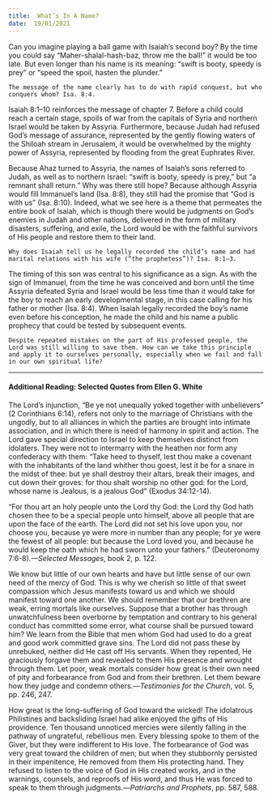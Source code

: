 ```yaml
---
title:  What’s In A Name? 
date:  19/01/2021
---
```


Can you imagine playing a ball game with Isaiah’s second boy? By the time you could say “Maher-shalal-hash-baz, throw me the ball!” it would be too late. But even longer than his name is its meaning: “swift is booty, speedy is prey” or “speed the spoil, hasten the plunder.”

`The message of the name clearly has to do with rapid conquest, but who conquers whom? Isa. 8:4.`

Isaiah 8:1–10 reinforces the message of chapter 7. Before a child could reach a certain stage, spoils of war from the capitals of Syria and northern Israel would be taken by Assyria. Furthermore, because Judah had refused God’s message of assurance, represented by the gently flowing waters of the Shiloah stream in Jerusalem, it would be overwhelmed by the mighty power of Assyria, represented by flooding from the great Euphrates River.

Because Ahaz turned to Assyria, the names of Isaiah’s sons referred to Judah, as well as to northern Israel: “swift is booty, speedy is prey,” but “a remnant shall return.” Why was there still hope? Because although Assyria would fill Immanuel’s land (Isa. 8:8), they still had the promise that “God is with us” (Isa. 8:10). Indeed, what we see here is a theme that permeates the entire book of Isaiah, which is though there would be judgments on God’s enemies in Judah and other nations, delivered in the form of military disasters, suffering, and exile, the Lord would be with the faithful survivors of His people and restore them to their land.

`Why does Isaiah tell us he legally recorded the child’s name and had marital relations with his wife (“the prophetess”)? Isa. 8:1–3.`

The timing of this son was central to his significance as a sign. As with the sign of Immanuel, from the time he was conceived and born until the time Assyria defeated Syria and Israel would be less time than it would take for the boy to reach an early developmental stage, in this case calling for his father or mother (Isa. 8:4). When Isaiah legally recorded the boy’s name even before his conception, he made the child and his name a public prophecy that could be tested by subsequent events.

`Despite repeated mistakes on the part of His professed people, the Lord was still willing to save them. How can we take this principle and apply it to ourselves personally, especially when we fail and fall in our own spiritual life?`

---

#### Additional Reading: Selected Quotes from Ellen G. White

The Lord’s injunction, “Be ye not unequally yoked together with unbelievers” (2 Corinthians 6:14), refers not only to the marriage of Christians with the ungodly, but to all alliances in which the parties are brought into intimate association, and in which there is need of harmony in spirit and action. The Lord gave special direction to Israel to keep themselves distinct from idolaters. They were not to intermarry with the heathen nor form any confederacy with them: “Take heed to thyself, lest thou make a covenant with the inhabitants of the land whither thou goest, lest it be for a snare in the midst of thee: but ye shall destroy their altars, break their images, and cut down their groves: for thou shalt worship no other god: for the Lord, whose name is Jealous, is a jealous God” (Exodus 34:12-14).

“For thou art an holy people unto the Lord thy God: the Lord thy God hath chosen thee to be a special people unto himself, above all people that are upon the face of the earth. The Lord did not set his love upon you, nor choose you, because ye were more in number than any people; for ye were the fewest of all people: but because the Lord loved you, and because he would keep the oath which he had sworn unto your fathers.” (Deuteronomy 7:6-8)._—Selected Messages_, book 2, p. 122.

We know but little of our own hearts and have but little sense of our own need of the mercy of God. This is why we cherish so little of that sweet compassion which Jesus manifests toward us and which we should manifest toward one another. We should remember that our brethren are weak, erring mortals like ourselves. Suppose that a brother has through unwatchfulness been overborne by temptation and contrary to his general conduct has committed some error, what course shall be pursued toward him? We learn from the Bible that men whom God had used to do a great and good work committed grave sins. The Lord did not pass these by unrebuked, neither did He cast off His servants. When they repented, He graciously forgave them and revealed to them His presence and wrought through them. Let poor, weak mortals consider how great is their own need of pity and forbearance from God and from their brethren. Let them beware how they judge and condemn others.—_Testimonies for the Church_, vol. 5, pp. 246, 247.

How great is the long-suffering of God toward the wicked! The idolatrous Philistines and backsliding Israel had alike enjoyed the gifts of His providence. Ten thousand unnoticed mercies were silently falling in the pathway of ungrateful, rebellious men. Every blessing spoke to them of the Giver, but they were indifferent to His love. The forbearance of God was very great toward the children of men; but when they stubbornly persisted in their impenitence, He removed from them His protecting hand. They refused to listen to the voice of God in His created works, and in the warnings, counsels, and reproofs of His word, and thus He was forced to speak to them through judgments.—_Patriarchs and Prophets_, pp. 587, 588.